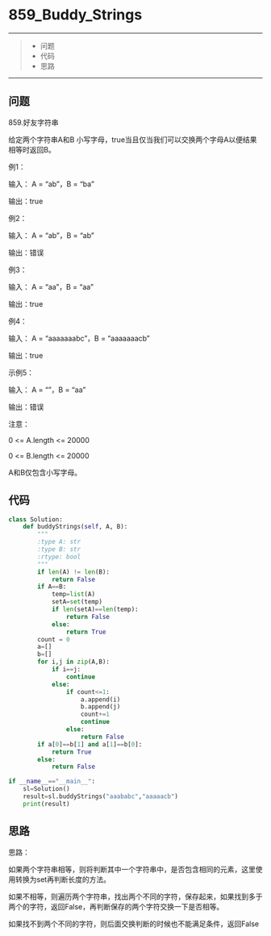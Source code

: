 # 859_Buddy_Strings

---

> * 问题
> * 代码
> * 思路

---

## 问题

859.好友字符串

给定两个字符串A和B 小写字母，true当且仅当我们可以交换两个字母A以便结果相等时返回B。

例1：

输入： A = “ab”，B = “ba”

输出：true

例2：

输入： A = “ab”，B = “ab”

输出：错误

例3：

输入： A = “aa”，B = “aa”

输出：true

例4：

输入： A = “aaaaaaabc”，B = “aaaaaaacb”

输出：true

示例5：

输入： A = “”，B = “aa”

输出：错误

注意：

0 <= A.length <= 20000

0 <= B.length <= 20000

A和B仅包含小写字母。

## 代码

```python
class Solution:
    def buddyStrings(self, A, B):
        """
        :type A: str
        :type B: str
        :rtype: bool
        """
        if len(A) != len(B):
            return False
        if A==B:
            temp=list(A)
            setA=set(temp)
            if len(setA)==len(temp):
                return False
            else:
                return True
        count = 0
        a=[]
        b=[]
        for i,j in zip(A,B):
            if i==j:
                continue
            else:
                if count<=1:
                    a.append(i)
                    b.append(j)
                    count+=1
                    continue
                else:
                    return False
        if a[0]==b[1] and a[1]==b[0]:
            return True
        else:
            return False

if __name__=="__main__":
    sl=Solution()
    result=sl.buddyStrings("aaababc","aaaaacb")
    print(result)
```

## 思路

思路：

如果两个字符串相等，则将判断其中一个字符串中，是否包含相同的元素，这里使用转换为set再判断长度的方法。

如果不相等，则遍历两个字符串，找出两个不同的字符，保存起来，如果找到多于两个的字符，返回False，再判断保存的两个字符交换一下是否相等。

如果找不到两个不同的字符，则后面交换判断的时候也不能满足条件，返回False